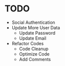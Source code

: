 # TODO

- Social Authentication
- Update More User Data
  - Update Password
  - Update Email
- Refactor Codes
  - Code Cleanup
  - Optimize Code
  - Add Comments

